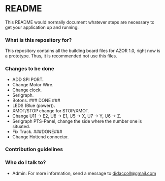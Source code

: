 # README #

This README would normally document whatever steps are necessary to get your application up and running.

### What is this repository for? ###

This repository contains all the building board files for AZOR 1.0, right now is a prototype. Thus, it is recommended not use this files. 

### Changes to be done ####

* ADD SPI PORT.
* Change Motor Wire.
* Change clock.
* Serigraph.
* Botons. ### DONE ###
* LEDS (Blue (power)).
* XMOT/STOP change for STOP/XMOT.
* Change U11 -> E2, U8 -> E1, U5 -> X, U7 -> Y, U6 -> Z.
* Serigraph PTS-Panel, change the side where the number one is situated.
* Fix Track. ###DONE###
* Change Hottend connector.




### Contribution guidelines ###


### Who do I talk to? ###

* Admin: For more information, send a message to didaccoll@gmail.com